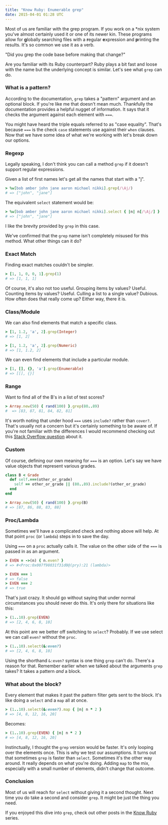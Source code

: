 ```yaml
---
title: "Know Ruby: Enumerable grep"
date: 2015-04-01 01:28 UTC
---
```


Most of us are familiar with the grep program.
If you work on a \*nix system you've almost certainly used it or one of its newer kin.
These programs allow for **g**lobally searching files with a **r**egular **e**xpression and **p**rinting the results.
It's so common we use it as a verb.

"Did you grep the code base before making that change?"

Are you familiar with its Ruby counterpart?
Ruby plays a bit fast and loose with the name but the underlying concept is similar.
Let's see what `grep` can do.

<!--more-->

### What is a pattern?

According to the documentation, `grep` takes a "pattern" argument and an optional block.
If you're like me that doesn't mean much.
Thankfully the documentation provides a helpful nugget of information.
It says that it checks the argument against each element with `===`.

You might have heard the triple equals referred to as "case equality".
That's because `===` is the check `case` statements use against their `when` clauses.
Now that we have some idea of what we're working with let's break down our options.

### Regexp

Legally speaking, I don't think you can call a method `grep` if it doesn't support regular expressions.

Given a list of first names let's get all the names that start with a "j".

```ruby
> %w[bob amber john jane aaron michael nikki].grep(/\Aj/)
# => ["john", "jane"]
```

The equivalent `select` statement would be:

```ruby
> %w[bob amber john jane aaron michael nikki].select { |n| n[/\Aj/] }
# => ["john", "jane"]
```

I like the brevity provided by `grep` in this case.

We've confirmed that the `grep` name isn't completely misused for this method.
What other things can it do?

### Exact Match

Finding exact matches couldn't be simpler.

```ruby
> [1, 1, 0, 0, 1].grep(1)
# => [1, 1, 1]
```

Of course, it's also not too useful.
Grouping items by values?
Useful.
Counting items by values?
Useful.
Culling a list to a single value?
Dubious.
How often does that really come up?
Either way, there it is.

### Class/Module

We can also find elements that match a specific class.

```ruby
> [1, 1.2, 'a', 2].grep(Integer)
# => [1, 2]

> [1, 1.2, 'a', 2].grep(Numeric)
# => [1, 1.2, 2]
```

We can even find elements that include a particular module.

```ruby
> [1, [], {}, 'a'].grep(Enumerable)
# => [[], {}]
```

### Range

Want to find all of the B's in a list of test scores?

```ruby
> Array.new(50) { rand(100) }.grep(80..89)
#  => [83, 87, 81, 84, 82, 81]
```

It's worth noting that under hood `===` uses `include?` rather than `cover?`.
That's usually not a concern but it's certainly something to be aware of.
If you're not familiar with the differences I would recommend checking out this [Stack Overflow question][] about it.

### Custom

Of course, defining our own meaning for `===` is an option.
Let's say we have value objects that represent various grades.

```ruby
class B < Grade
  def self.===(other_or_grade)
    self == other_or_grade || (80..89).include?(other_or_grade)
  end
end

> Array.new(50) { rand(100) }.grep(B)
# => [87, 86, 88, 83, 88]
```

### Proc/Lambda

Sometimes we'll have a complicated check and nothing above will help.
At that point `proc` (or `lambda`) steps in to save the day.

Using `===` on a `proc` actually calls it.
The value on the other side of the `===` is passed in as an argument.

```ruby
> EVEN = ->(n) { n.even? }
# => #<Proc:0x007f98031f31d0@(pry):21 (lambda)>

> EVEN === 1
# => false
> EVEN === 2
# => true
```

That's just crazy.
It should go without saying that under normal circumstances you should never do this.
It's only there for situations like this:
```ruby
> (1..10).grep(EVEN)
# => [2, 4, 6, 8, 10]
```

At this point are we better off switching to `select`?
Probably.
If we use select we can call `even?` without the `proc`.

```ruby
> (1..10).select(&:even?)
# => [2, 4, 6, 8, 10]
```

Using the shorthand `&:even?` syntax is one thing `grep` can't do.
There's a reason for that.
Remember earlier when we talked about the arguments `grep` takes?
It takes a pattern _and_ a block.

### What about the block?

Every element that makes it past the pattern filter gets sent to the block.
It's like doing a `select` and a `map` all at once.

```ruby
> (1..10).select(&:even?).map { |n| n * 2 }
# => [4, 8, 12, 16, 20]
```

Becomes:

```ruby
> (1..10).grep(EVEN) { |n| n * 2 }
# => [4, 8, 12, 16, 20]
```

Instinctually, I thought the `grep` version would be faster.
It's only looping over the elements once.
This is why we test our assumptions.
It turns out that sometimes `grep` is faster than `select`.
Sometimes it's the other way around.
It really depends on what you're doing.
Adding `map` to the mix, especially with a small number of elements, didn't change that outcome.

### Conclusion

Most of us will reach for `select` without giving it a second thought.
Next time you do take a second and consider `grep`.
It might be just the thing you need.

If you enjoyed this dive into `grep`, check out other posts in the [Know Ruby][] series.

[Stack Overflow question]: https://stackoverflow.com/questions/21608935/what-is-the-difference-between-rangeinclude-and-rangecover
[Know Ruby]: /series/know-ruby
